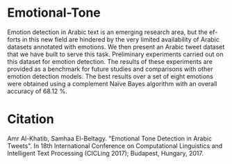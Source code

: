 # Emotional-Tone

Emotion detection in Arabic text is an emerging research area, but the ef-forts in this new field are hindered by the very limited availability of Arabic datasets annotated with emotions. We then present an Arabic tweet dataset that we have built to serve this task. Preliminary experiments carried out on this dataset for emotion detection. The results of these experiments are provided as a benchmark for future studies and comparisons with other emotion detection models. The best results over a set of eight emotions were obtained using a complement Naïve Bayes algorithm with an overall accuracy of 68.12 %. 

# Citation
Amr Al-Khatib, Samhaa El-Beltagy. "Emotional Tone Detection in Arabic Tweets". In 18th International Conference on Computational Linguistics and Intelligent Text Processing (CICLing 2017); Budapest, Hungary, 2017.
